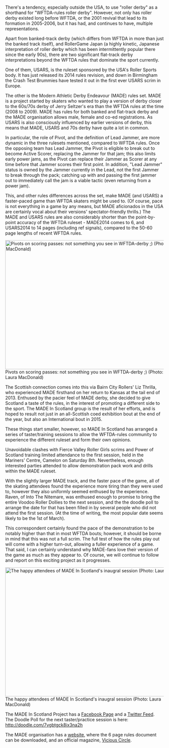 <html><body><p>There's a tendency, especially outside the USA, to use "roller derby" as a shorthand for "WFTDA-rules roller derby". However, not only has roller derby existed long before WFTDA, or the 2001 revival that lead to its formation in 2005-2006, but it has had, and continues to have, multiple representations.

Apart from banked-track derby (which differs from WFTDA in more than just the banked track itself), and RollerGame Japan (a highly kinetic, Japanese interpretation of roller derby which has been intermittently popular there since the early 90s), there are two significant flat-track derby interpretations beyond the WFTDA rules that dominate the sport currently.

One of them, USARS, is the ruleset sponsored by the USA's Roller Sports body. It has just released its 2014 rules revision, and down in Birmingham the Crash Test Brummies have tested it out in the first ever USARS scrim in Europe.

The other is the Modern Athletic Derby Endeavour (MADE) rules set. MADE is a project started by skaters who wanted to play a version of derby closer to the 60s/70s derby of Jerry Seltzer's era than the WFTDA rules at the time (2008 to 2009). MADE has rules for both banked and flat-track derby and the MADE organisation allows male, female and co-ed registrations. As USARS is also consciously influenced by earlier versions of derby, this means that MADE, USARS and 70s derby have quite a lot in common.

In particular, the role of Pivot, and the definition of Lead Jammer, are more dynamic in the three rulesets mentioned, compared to WFTDA rules. Once the opposing team has Lead Jammer, the Pivot is eligible to break out to become Active Scorer, replacing the Jammer for that jam; this also limits early power jams, as the Pivot can replace their Jammer as Scorer at any time before that Jammer scores their first point. In addition, "Lead Jammer" status is owned by the Jammer currently in the Lead, not the first Jammer to break through the pack; catching up with and passing the first jammer out to immediately call the jam is a viable tactic (even returning from a power jam).

This, and other rules differences across the set, make MADE (and USARS) a faster-paced game than WFTDA skaters might be used to. (Of course, pace is not everything in a game by any means, but MADE aficionados in the USA are certainly vocal about their versions' spectator-friendly thrills.) The MADE and USARS rules are also considerably shorter than the point-by-point accuracy of the WFTDA ruleset - MADE2014 comes to 6, and USARS2014 to 14 pages (including ref signals), compared to the 50-60 page lengths of recent WFTDA rules.

<a href="http://scottishrollerderbyblog.com/2014/02/img_0097-2-copy.jpg"><img class="size-large wp-image-3273" alt="Pivots on scoring passes: not something you see in WFTDA-derby ;) (Photo: Laura MacDonald)" src="http://scottishrollerderbyblog.com/2014/02/img_0097-2-copy.jpg?w=614" width="614" height="409"></a> Pivots on scoring passes: not something you see in WFTDA-derby ;) (Photo: Laura MacDonald)

The Scottish connection comes into this via Bairn City Rollers' Liz Thrilla, who experienced MADE firsthand on her return to Kansas at the tail end of 2013. Enthused by the pacier feel of MADE derby, she decided to give Scotland a taste of the rules, in the interest of promoting a different side to the sport. The MADE In Scotland group is the result of her efforts, and is hoped to result not just in an all-Scottish coed exhibition bout at the end of the year, but also an International bout in 2015.

These things start smaller, however, so MADE In Scotland has arranged a series of taster/training sessions to allow the WFTDA-rules community to experience the different ruleset and form their own opinions.

Unavoidable clashes with Fierce Valley Roller Girls scrims and Power of Scotland training limited attendance to the first session, held in the Mariners' Centre, Camelon on Saturday 8th. Nevertheless, enough interested parties attended to allow demonstration pack work and drills within the MADE ruleset.

With the slightly larger MADE track, and the faster pace of the game, all of the skating attendees found the experience more tiring than they were used to, however they also uniformly seemed enthused by the experience. Raven, of Into The Nitemare, was enthused enough to promise to bring the entire Voodoo Roller Dollies to the next session, and the the doodle poll to arrange the date for that has been filled in by several people who did not attend the first session. (At the time of writing, the most popular date seems likely to be the 1st of March).

This correspondent certainly found the pace of the demonstration to be notably higher than that in most WFTDA bouts; however, it should be borne in mind that this was not a full scrim. The full test of how the rules play out will come with a higher turn-out, allowing a fuller experience of a game. That said, I can certainly understand why MADE-fans love their version of the game as much as they appear to.
Of course, we will continue to follow and report on this exciting project as it progresses.

<a href="http://scottishrollerderbyblog.com/2014/02/img_0263-2-copy.jpg"><img class="size-large wp-image-3272" alt="The happy attendees of MADE In Scotland's inaugral session (Photo: Laura MacDonald)" src="http://scottishrollerderbyblog.com/2014/02/img_0263-2-copy.jpg?w=614" width="614" height="409"></a> The happy attendees of MADE In Scotland's inaugral session (Photo: Laura MacDonald)

The MADE In Scotland Project has a <a href="https://www.facebook.com/ScottishMADE">Facebook Page</a> and a <a href="https://twitter.com/Scottish_MADE">Twitter Feed</a>. The Doodle Poll for the next taster/practice session is here: <a href="http://doodle.com/7vgbtgck8ix3na2h">http://doodle.com/7vgbtgck8ix3na2h</a>

The MADE organisation has a <a href="http://www.skatemade.org/">website</a>, where the 6 page rules document can be downloaded, and an official magazine, <a href="http://viciouscirclemag.com/">Vicious Circle</a>.</p></body></html>
